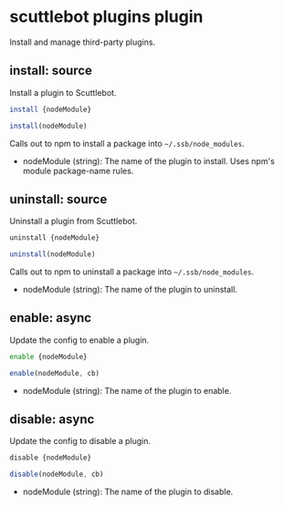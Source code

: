 # scuttlebot plugins plugin

Install and manage third-party plugins.



## install: source

Install a plugin to Scuttlebot.

```bash
install {nodeModule}
```
```js
install(nodeModule)
```

Calls out to npm to install a package into `~/.ssb/node_modules`.

 - nodeModule (string): The name of the plugin to install. Uses npm's module package-name rules.



## uninstall: source

Uninstall a plugin from Scuttlebot.

```bash
uninstall {nodeModule}
```
```js
uninstall(nodeModule)
```

Calls out to npm to uninstall a package into `~/.ssb/node_modules`.

 - nodeModule (string): The name of the plugin to uninstall.



## enable: async

Update the config to enable a plugin.

```bash
enable {nodeModule}
```
```js
enable(nodeModule, cb)
```

 - nodeModule (string): The name of the plugin to enable.



## disable: async

Update the config to disable a plugin.

```bash
disable {nodeModule}
```
```js
disable(nodeModule, cb)
```

 - nodeModule (string): The name of the plugin to disable.